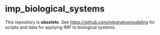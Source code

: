 imp_biological_systems
======================

This repository is **obsolete**. See https://github.com/integrativemodeling
for scripts and data for applying IMP to biological systems.

